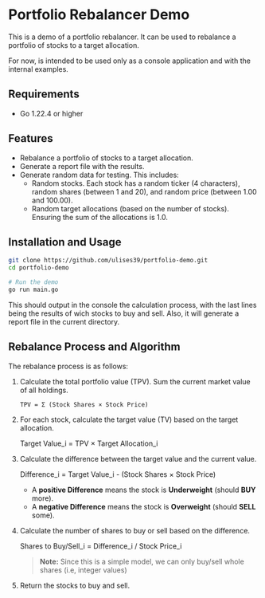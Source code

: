 # Portfolio Rebalancer Demo

This is a demo of a portfolio rebalancer. It can be used to rebalance a portfolio of stocks to a target allocation.

For now, is intended to be used only as a console application and with the internal examples.

## Requirements

- Go 1.22.4 or higher

## Features

- Rebalance a portfolio of stocks to a target allocation.
- Generate a report file with the results.
- Generate random data for testing. This includes:
  - Random stocks. Each stock has a random ticker (4 characters), random shares (between 1 and 20), and random price (between 1.00 and 100.00).
  - Random target allocations (based on the number of stocks). Ensuring the sum of the allocations is 1.0.

## Installation and Usage

```bash
git clone https://github.com/ulises39/portfolio-demo.git
cd portfolio-demo

# Run the demo
go run main.go
```

This should output in the console the calculation process, with the last lines being the results of wich stocks to buy and sell. Also, it will generate a report file in the current directory.

## Rebalance Process and Algorithm

The rebalance process is as follows:

1.  Calculate the total portfolio value (TPV).
    Sum the current market value of all holdings.

        TPV = Σ (Stock Shares × Stock Price)

2.  For each stock, calculate the target value (TV) based on the target allocation.

    Target Value_i = TPV × Target Allocation_i

3.  Calculate the difference between the target value and the current value.

    Difference_i = Target Value_i - (Stock Shares × Stock Price)

    - A **positive Difference** means the stock is **Underweight** (should **BUY** more).
    - A **negative Difference** means the stock is **Overweight** (should **SELL** some).

4.  Calculate the number of shares to buy or sell based on the difference.

    Shares to Buy/Sell_i = Difference_i / Stock Price_i

    > **Note:** Since this is a simple model, we can only buy/sell whole shares (i.e, integer values)

5.  Return the stocks to buy and sell.

